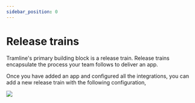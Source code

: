 ```yaml
---
sidebar_position: 0
---
```


# Release trains

Tramline's primary building block is a release train. Release trains encapsulate the process your team follows to deliver an app.

Once you have added an app and configured all the integrations, you can add a new release train with the following configuration,

![](/img/new-train.png)
